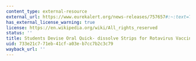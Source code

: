 ```yaml
---
content_type: external-resource
external_url: https://www.eurekalert.org/news-releases/757657#:~:text=The%20innovative%20drug%2Ddelivery%20system,child%20to%20swallow%20the%20vaccine.
has_external_license_warning: true
license: https://en.wikipedia.org/wiki/All_rights_reserved
status: ''
title: Students Devise Oral Quick- dissolve Strips for Rotavirus Vaccine
uid: 733e21c7-71eb-41cf-a03e-b7cc7b2c3c79
wayback_url: ''
---
```

